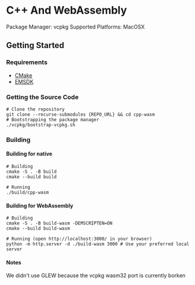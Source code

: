 # C++ And WebAssembly
Package Manager: vcpkg
Supported Platforms: MacOSX

## Getting Started

### Requirements
- [CMake](https://cmake.org/download/)
- [EMSDK](https://emscripten.org/docs/getting_started/downloads.html)

### Getting the Source Code
```Shell
# Clone the repository
git clone --recurse-submodules {REPO_URL} && cd cpp-wasm
# Bootstrapping the package manager
./vcpkg/bootstrap-vcpkg.sh
```

### Building
#### Building for native
```Shell
# Building
cmake -S . -B build
cmake --build build

# Running
./build/cpp-wasm
```
#### Building for WebAssembly
```Shell
# Building
cmake -S . -B build-wasm -DEMSCRIPTEN=ON
cmake --build build-wasm

# Running (open http://localhost:3000/ in your browser)
python -m http.server -d ./build-wasm 3000 # Use your preferred local server
```
#### Notes
We didn't use GLEW because the vcpkg wasm32 port is currently borken